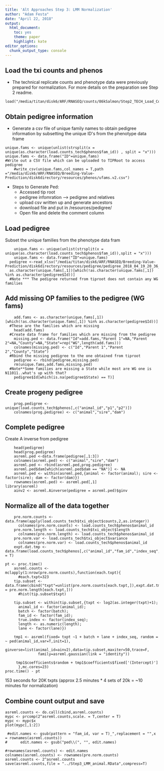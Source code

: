 ```yaml
---
title: 'Alt Approaches Step 3: LMM Normalization'
author: "Adam Festa"
date: "April 22, 2018"
output: 
  html_document: 
    toc: yes
    theme: paper
    highlight: kate
editor_options: 
  chunk_output_type: console
---
```


## Load the txi counts and phenos 

* The technical replicate counts and phenotype data were previously prepared for normalization.  For more details on the preparation see Step 2 readme.

```
load("/media/titan/disk6/ARF/RNASEQ/counts/86kSalmon/Step2_TECH_Load_Counts.RData")
```

## Obtain pedigree information

* Generate a csv file of unique family names to obtain pedigree information by subsetting the unique ID's from the phenotype data frame 

```
unique.fams <- unique(unlist(strsplit(x = unique(as.character(load.counts_tech$phenos$fam_id)) , split = "x")))
unique.fams <- data.frame("ID"=unique.fams)
#Write out a CSV file which can be uploaded to TIPRoot to access pedigree
    #write_csv(unique.fams,col_names = T,path ="/media/disk6/ARF/RNASEQ/Breeding-Value-Prediction/disk6directory/resources/phenos/ufams.v2.csv")
```

* Steps to Generate Ped:
    * Accessed tip root
    * pedigree infomration --> pedigree and relatives
    *  upload csv written up and generate ancestors
    *  download file and put in /resources/pedigree/
    *  Open file and delete the comment column

## Load pedigree 

  Subset the unique families from the phenotype data fram
  
```
    unique.fams <- unique(unlist(strsplit(x = unique(as.character(load.counts_tech$phenos$fam_id)),split = "x")))
    unique.fams <- data.frame("ID"=unique.fams)
  pedigree <-read_xlsx("/media/titan/disk6/ARF/RNASEQ/Breeding-Value-Prediction/disk6directory/resources/pedigree/pedigree_2018_04_19_20_36_15.xlsx")
  as.character(unique.fams[,1])[which(!as.character(unique.fams[,1]) %in% as.character(pedigree$Id))]
  #Note *** The pedigree returned from tiproot does not contain any WG families
```

## Add missing OP families to the pedigree (WG fams)

```
    add.fams <- as.character(unique.fams[,1])[which(!as.character(unique.fams[,1]) %in% as.character(pedigree$Id))]
  #These are the families which are missing
    head(add.fams)
  #Create data frame for families which are missing from the pedigree
    missing.ped <- data.frame("Id"=add.fams,"Parent 1"=NA,"Parent 2"=NA,"County"=NA,"State"=rep("WG",length(add.fams)))
    colnames(missing.ped) <- c("Id","Parent 1","Parent 2","County","State")
  #Rbind the missing pedigree to the one obtained from tiproot
    pedigree <- rbind(pedigree,missing.ped)
    rm(unique.fams,add.fams,missing.ped)
  #Note**Some families are missing a State while most are WG one is N11011..what's up with that?
    pedigree$Id[which(is.na(pedigree$State) == T)]
```
## Create progeny pedigree

```
    prog.pedigree <- unique(load.counts_tech$phenos[,c("animal_id","p1","p2")])
    colnames(prog.pedigree) <- c("animal","sire","dam")
```

## Complete pedigree 

  Create A inverse from pedigree
  
```
    head(pedigree)
    head(prog.pedigree)
    asreml.ped <-data.frame(pedigree[,1:3])
    colnames(asreml.ped) <- c("animal","sire","dam")
    asreml.ped <- rbind(asreml.ped,prog.pedigree)
    asreml.ped$dam[which(asreml.ped$dam == "NA")] <- NA
    asreml.ped <- within(asreml.ped,{animal <- factor(animal); sire <- factor(sire); dam <- factor(dam)})
    rownames(asreml.ped) <- asreml.ped[,1]
library(asreml)
    ainv2 <- asreml.Ainverse(pedigree = asreml.ped)$ginv
```

## Normalize all of the data together

```
    pre.norm.counts <- data.frame(apply(load.counts_tech$txi_object$counts,2,as.integer))
      colnames(pre.norm.counts) <- load.counts_tech$phenos$animal_id
    pre.norm.length <- load.counts_tech$txi_object$length
      colnames(pre.norm.length) <- load.counts_tech$phenos$animal_id
    pre.norm.var <- load.counts_tech$txi_object$variance
      colnames(pre.norm.var) <- load.counts_tech$phenos$animal_id
    expt.dat.tmp <- data.frame(load.counts_tech$phenos[,c("animal_id","fam_id","index_seq","batch","lane")],stringsAsFactors = T)
```

```
pt <- proc.time()
    asreml.counts <- mclapply(1:nrow(pre.norm.counts),function(each.txpt){
      #each.txpt=323
    tip.subset <- data.frame(cbind("txpt"=unlist(pre.norm.counts[each.txpt,]),expt.dat.tmp,"length" = pre.norm.length[each.txpt,]))
      #hist(tip.subset$txpt)

    tip.subset <- within(tip.subset,{txpt <- log2(as.integer(txpt)+1); 
      animal_id <- factor(animal_id); 
      batch <- factor(batch);
      fam_id <- factor(fam_id); 
      true.index <- factor(index_seq); 
      length <- as.numeric(length);
      lane <- factor(lane)})

    tmp1 <- asreml(fixed= txpt ~1 + batch + lane + index_seq, random = ~ ped(animal_id,var=T,init=1),
               ginverse=list(animal_id=ainv2),data=tip.subset,maxiter=50,trace=F,
               family=asreml.gaussian(link = "identity"))
   
     tmp1$coefficients$random + tmp1$coefficients$fixed['(Intercept)']
      },mc.cores=23)
proc.time() - pt
```

153 seconds for 20K txpts (approx 2.5 minutes * 4 sets of 20k = ~10 minutes for normalization)


## Combine count output and save 

```
asreml.counts <- do.call(cbind,asreml.counts)
mypc <- prcomp(2^asreml.counts,scale. = T,center = T)
mypc <- mypc$x
plot(mypc[,1:2])

 #edit.names <- gsub(pattern = "fam_id, var = T)_",replacement = "",x = rownames(asreml.counts))
#      edit.names <- gsub("ped\\(", "", edit.names)
    
#rownames(asreml.counts) <- edit.names
colnames(asreml.counts) <- rownames(pre.norm.counts)
asreml.counts <- 2^asreml.counts
save(asreml.counts,file = "../Step3_LMM_animal.RData",compress=T)
```